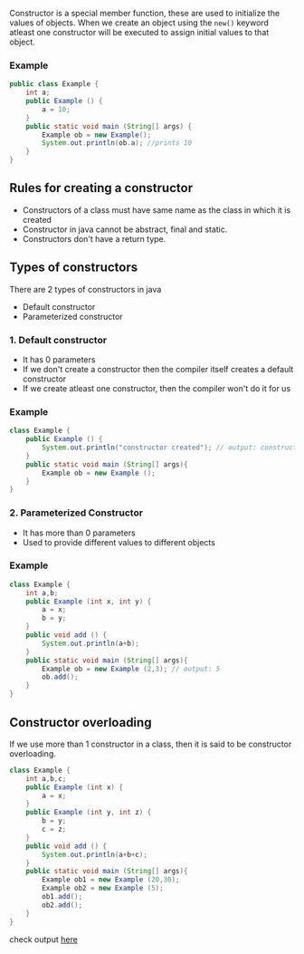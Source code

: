 Constructor is a special member function, these are used to initialize the values of objects. When we create an object using the `new()` keyword atleast one constructor will be executed to assign initial values to that object.

### Example

```java
public class Example {
	int a;
	public Example () {
		a = 10;
	}
	public static void main (String[] args) {
		Example ob = new Example();
		System.out.println(ob.a); //prints 10
	}
}
```

## Rules for creating a constructor

* Constructors of a class must have same name as the class in which it is created
* Constructor in java cannot be abstract, final and static.
* Constructors don't have a return type.

## Types of constructors

There are 2 types of constructors in java

* Default constructor
* Parameterized constructor

### 1. Default constructor

* It has 0 parameters
* If we don't create a constructor then the compiler itself creates a default constructor
* If we create atleast one constructor, then the compiler won't do it for us

### Example

```java
class Example {
	public Example () {
		System.out.println("constructor created"); // output: constructor created
	}
	public static void main (String[] args){
		Example ob = new Example ();
	}
}
```

### 2. Parameterized Constructor

* It has more than 0 parameters
* Used to provide different values to different objects

### Example

```java
class Example {
	int a,b;
	public Example (int x, int y) {
		a = x;
		b = y;
	}
	public void add () {
		System.out.println(a+b);
	}
	public static void main (String[] args){
		Example ob = new Example (2,3); // output: 5
		ob.add();
	}
}
```

## Constructor overloading

If we use more than 1 constructor in a class, then it is said to be constructor overloading.

```java
class Example {
	int a,b,c;
	public Example (int x) {
		a = x;
	}
	public Example (int y, int z) {
		b = y;
		c = z;
	}
	public void add () {
		System.out.println(a+b+c);
	}
	public static void main (String[] args){
		Example ob1 = new Example (20,30);
		Example ob2 = new Example (5);
		ob1.add(); 
		ob2.add(); 
	}
}
```

check output [here](https://onecompiler.com/java/3w3wbb4bj)
